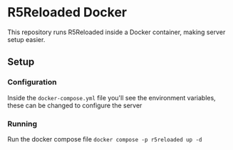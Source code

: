 # R5Reloaded Docker
This repository runs R5Reloaded inside a Docker container, making server setup easier.

## Setup

### Configuration

Inside the `docker-compose.yml` file you'll see the environment variables, these can be changed to configure the server

### Running

Run the docker compose file `docker compose -p r5reloaded up -d`
